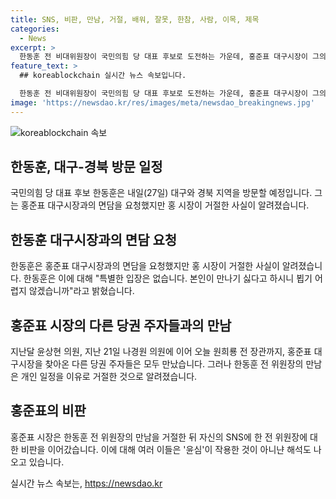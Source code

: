 ```yaml
---
title: SNS, 비판, 만남, 거절, 배워, 잘못, 한참, 사람, 이목, 제목
categories:
  - News
excerpt: >
  한동훈 전 비대위원장이 국민의힘 당 대표 후보로 도전하는 가운데, 홍준표 대구시장이 그의 면담 요청을 거부한 사실이 알려졌습니다. 한동훈은 홍 시장의 거절에 대해 특별한 입장을 밝히지 않았지만, 홍 시장은 이전에 다른 당권 주자들을 모두 만나고 덕담까지 했음에도 한동훈의 만남만 거절한 것으로 알려졌습니다. 이에 대해 여당 대표는 홍 시장의 판단을 어설픈 것으로 지적했으며, 홍 시장은 한동훈에 대한 비판을 이어가고 있습니다. 홍 시장의 행보에 대한 해석으로는 윤심의 영향도 언급되고 있습니다.
feature_text: >
  ## koreablockchain 실시간 뉴스 속보입니다.

  한동훈 전 비대위원장이 국민의힘 당 대표 후보로 도전하는 가운데, 홍준표 대구시장이 그의 면담 요청을 거부한 사실이 알려졌습니다. 한동훈은 홍 시장의 거절에 대해 특별한 입장을 밝히지 않았지만, 홍 시장은 이전에 다른 당권 주자들을 모두 만나고 덕담까지 했음에도 한동훈의 만남만 거절한 것으로 알려졌습니다. 이에 대해 여당 대표는 홍 시장의 판단을 어설픈 것으로 지적했으며, 홍 시장은 한동훈에 대한 비판을 이어가고 있습니다. 홍 시장의 행보에 대한 해석으로는 윤심의 영향도 언급되고 있습니다.
image: 'https://newsdao.kr/res/images/meta/newsdao_breakingnews.jpg'
---
```


<p><img src="https://newsdao.kr/res/images/meta/newsdao_breakingnews.jpg" alt="koreablockchain 속보" /></p>

<h2 data-ke-size="size26">한동훈, 대구-경북 방문 일정</h2>

<p data-ke-size="size16">국민의힘 당 대표 후보 한동훈은 내일(27일) 대구와 경북 지역을 방문할 예정입니다. 그는 홍준표 대구시장과의 면담을 요청했지만 홍 시장이 거절한 사실이 알려졌습니다.</p>

<h2 data-ke-size="size26">한동훈 대구시장과의 면담 요청</h2>

<p data-ke-size="size16">한동훈은 홍준표 대구시장과의 면담을 요청했지만 홍 시장이 거절한 사실이 알려졌습니다. 한동훈은 이에 대해 "특별한 입장은 없습니다. 본인이 만나기 싫다고 하시니 뵙기 어렵지 않겠습니까"라고 밝혔습니다.</p>

<h2 data-ke-size="size26">홍준표 시장의 다른 당권 주자들과의 만남</h2>

<p data-ke-size="size16">지난달 윤상현 의원, 지난 21일 나경원 의원에 이어 오늘 원희룡 전 장관까지, 홍준표 대구시장을 찾아온 다른 당권 주자들은 모두 만났습니다. 그러나 한동훈 전 위원장의 만남은 개인 일정을 이유로 거절한 것으로 알려졌습니다.</p>

<h2 data-ke-size="size26">홍준표의 비판</h2>

<p data-ke-size="size16">홍준표 시장은 한동훈 전 위원장의 만남을 거절한 뒤 자신의 SNS에 한 전 위원장에 대한 비판을 이어갔습니다. 이에 대해 여러 이들은 '윤심'이 작용한 것이 아니냔 해석도 나오고 있습니다.</p>
실시간 뉴스 속보는, <a href="https://newsdao.kr" rel="dofollow">https://newsdao.kr</a>


